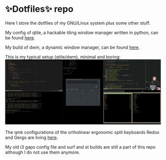 <!Dit is de ~/README.md file voor mijn dotfile bare Github repo/>
# :sparkles:Dotfiles:sparkles: repo
Here I store the dotfiles of my GNU/Linux system plus some other stuff.

My config of qtile, a hackable tiling window manager written in python, can be 
found [here](https://github.com/Prutserdt/dotfiles/tree/master/.config/qtile/config.py). 

My build of dwm, a dynamic window manager, can be found 
[here](https://github.com/Prutserdt/dotfiles/tree/master/.config/suckless/dwm). 

This is my typical setup (qtile/dwm), minimal and boring:
![productivity](dwm2.jpg)

The qmk configurations of the ortholinear ergonomic split keyboards Redox and 
Gergo are living [here](https://github.com/Prutserdt/dotfiles/tree/master/Stack/qmk_configurations).

My old i3 gaps config file and surf and st builds are still a part of this repo 
although I do not use them anymore.
